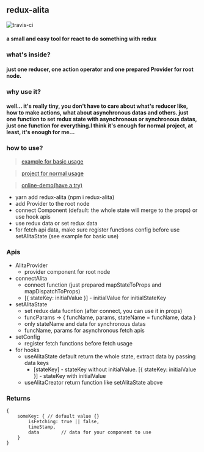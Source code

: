 ## redux-alita
![travis-ci](https://travis-ci.org/yezihaohao/redux-alita.svg?branch=master)

#### a small and easy tool for react to do something with redux

### what's inside?

#### just one reducer, one action operator and one prepared Provider for root node.

### why use it?

#### well... it's really tiny, you don't have to care about what's reducer like, how to make actions, what about asynchronous datas and others. just one function to set redux state with asynchronous or synchronous datas, just one function for everything.I think it's enough for normal project, at least, it's enough for me...

### how to use?

> [example for basic usage](https://github.com/yezihaohao/redux-alita/tree/master/example)

> [project for normal usage](https://github.com/yezihaohao/react-admin)

> [online-demo(have a try)](https://codesandbox.io/s/redux-alita-pmc0y)

- yarn add redux-alita (npm i redux-alita)
- add Provider to the root node
- connect Component (default: the whole state will merge to the props) or use hook apis
- use redux data or set redux data
- for fetch api data, make sure register functions config before use setAlitaState (see example for basic use)

### Apis

- AlitaProvider
    - provider component for root node
- connectAlita
    - connect function (just prepared mapStateToProps and mapDispatchToProps)
    - [{ stateKey: initialValue }] - initialValue for initialStateKey
- setAlitaState
    - set redux data fucntion (after connect, you can use it in props)
    - funcParams -> { funcName, params, stateName = funcName, data }
    - only stateName and data for synchronous datas
    - funcName, params for asynchronous fetch apis
- setConfig
    - register fetch functions before fetch usage
- for hooks
    - useAlitaState default return the whole state, extract data by passing data keys
        - [stateKey] - stateKey without initialValue. [{ stateKey: initialValue }] - stateKey with initialValue
    - useAlitaCreator return function like setAlitaState above

### Returns

```
{
    someKey: { // default value {}
        isFetching: true || false,
        timeStamp,
        data        // data for your component to use
    }
}
```

